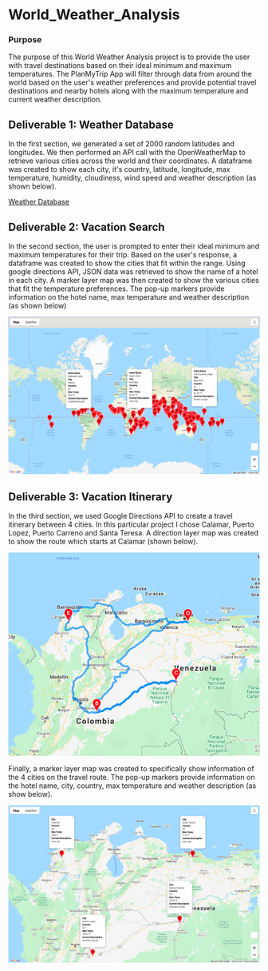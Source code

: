 # World_Weather_Analysis

### Purpose 
The purpose of this World Weather Analysis project is to provide the user with travel destinations based on their ideal minimum and maximum temperatures. The PlanMyTrip App will filter through data from around the world based on the user's weather preferences and provide potential travel destinations and nearby hotels along with the maximum temperature and current weather description. 

## Deliverable 1: Weather Database
In the first section, we generated a set of 2000 random latitudes and longitudes. We then performed an API call with the OpenWeatherMap to retrieve various cities across the world and their coordinates. A dataframe was created to show each city, it's country, latitude, longitude, max temperature, humidity, cloudiness, wind speed and weather description (as shown below). 

[Weather Database](Weather_Database/WeatherPy_Database.csv)

## Deliverable 2: Vacation Search 
In the second section, the user is prompted to enter their ideal minimum and maximum temperatures for their trip. Based on the user's response, a dataframe was created to show the cities that fit within the range. Using google directions API, JSON data was retrieved to show the name of a hotel in each city. A marker layer map was then created to show the various cities that fit the temperature preferences. The pop-up markers provide information on the hotel name, max temperature and weather description (as shown below)

![Vacation Search](Vacation_Search/WeatherPy_vacation_map.png)

## Deliverable 3: Vacation Itinerary 
In the third section, we used Google Directions API to create a travel itinerary between 4 cities. In this particular project I chose Calamar, Puerto Lopez, Puerto Carreno and Santa Teresa. A direction layer map was created to show the route which starts at Calamar (shown below). 

![Vacation Route](Vacation_Itinerary/WeatherPy_travel_map.png)

Finally, a marker layer map was created to specifically show information of the 4 cities on the travel route. The pop-up markers provide information on the hotel name, city, country, max temperature and weather description (as show below).

![Vacation Route Marker Map](Vacation_Itinerary/WeatherPy_travel_map_markers.png)
